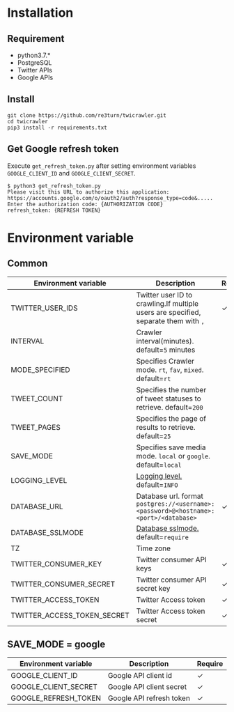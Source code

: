 # Installation

## Requirement
 - python3.7.*
 - PostgreSQL
 - Twitter APIs
 - Google APIs

## Install

```:bash
git clone https://github.com/re3turn/twicrawler.git
cd twicrawler
pip3 install -r requirements.txt
```

## Get Google refresh token

Execute `get_refresh_token.py` after setting environment variables `GOOGLE_CLIENT_ID` and `GOOGLE_CLIENT_SECRET`.

```:bash
$ python3 get_refresh_token.py
Please visit this URL to authorize this application: https://accounts.google.com/o/oauth2/auth?response_type=code&.....
Enter the authorization code: {AUTHORIZATION CODE}
refresh_token: {REFRESH TOKEN}
```

# Environment variable 

## Common

| Environment variable        | Description                                                                                                     | Require |
| --------------------------- | --------------------------------------------------------------------------------------------------------------- | ------- |
| TWITTER_USER_IDS            | Twitter user ID to crawling.If multiple users are specified, separate them with `,`                             | ✓       |
| INTERVAL                    | Crawler interval(minutes). default=`5` minutes                                                                  |         |
| MODE_SPECIFIED              | Specifies Crawler mode. `rt`, `fav`, `mixed`. default=`rt`                                                      |         |
| TWEET_COUNT                 | Specifies the number of tweet statuses to retrieve. default=`200`                                               |         |
| TWEET_PAGES                 | Specifies the page of results to retrieve. default=`25`                                                          |         |
| SAVE_MODE                   | Specifies save media mode. `local` or `google`. default=`local`                                                 |         |
| LOGGING_LEVEL               | [Logging level.](https://docs.python.org/3/library/logging.html#logging-levels) default=`INFO`                  |         |
| DATABASE_URL                | Database url. format `postgres://<username>:<password>@<hostname>:<port>/<database>`                            | ✓       |
| DATABASE_SSLMODE            | [Database sslmode.](https://gist.github.com/pfigue/3440e2bc986550a6b8ec#valid-sslmode-values) default=`require` |         |
| TZ                          | Time zone                                                                                                       |         |
| TWITTER_CONSUMER_KEY        | Twitter consumer API keys                                                                                       | ✓       |
| TWITTER_CONSUMER_SECRET     | Twitter consumer API secret key                                                                                 | ✓       |
| TWITTER_ACCESS_TOKEN        | Twitter Access token                                                                                            | ✓       |
| TWITTER_ACCESS_TOKEN_SECRET | Twitter Access token secret                                                                                     | ✓       |

## SAVE_MODE = google

| Environment variable        | Description              | Require |
| --------------------------- | -------------------------| ------- |
| GOOGLE_CLIENT_ID            | Google API client id     | ✓       |
| GOOGLE_CLIENT_SECRET        | Google API client secret | ✓       |
| GOOGLE_REFRESH_TOKEN        | Google API refresh token | ✓       |
